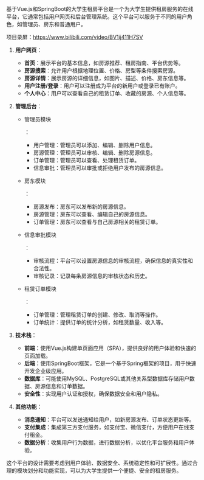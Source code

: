 ﻿基于Vue.js和SpringBoot的大学生租房平台是一个为大学生提供租房服务的在线平台，它通常包括用户网页和后台管理系统。这个平台可以服务于不同的用户角色，如管理员、房东和普通用户。

项目录屏：https://www.bilibili.com/video/BV1ij411H7SV

1. **用户网页**：

   - **首页**：展示平台的基本信息，如房源推荐、租房指南、平台优势等。
   - **房源搜索**：允许用户根据地理位置、价格、房型等条件搜索房源。
   - **房源详情**：展示房源的详细信息，如图片、描述、价格、房东信息等。
   - **用户注册/登录**：用户可以注册成为平台的新用户或登录已有账户。
   - **个人中心**：用户可以查看自己的租赁订单、收藏的房源、个人信息等。

2. **管理后台**：

   - 管理员模块

     ：

     - 用户管理：管理员可以添加、编辑、删除用户信息。
     - 房源管理：管理员可以审核、编辑、删除房源信息。
     - 订单管理：管理员可以查看、处理租赁订单。
     - 信息审批：管理员可以审批或拒绝用户发布的房源信息。

   - 房东模块

     ：

     - 房源发布：房东可以发布新的房源信息。
     - 房源管理：房东可以查看、编辑自己的房源信息。
     - 订单管理：房东可以查看与自己房源相关的租赁订单。

   - 信息审批模块

     ：

     - 审核流程：平台可以设置房源信息的审核流程，确保信息的真实性和合法性。
     - 审核记录：记录每条房源信息的审核状态和历史。

   - 租赁订单模块

     ：

     - 订单管理：管理租赁订单的创建、修改、取消等操作。
     - 订单统计：提供订单的统计分析，如租赁数量、收入等。

3. **技术栈**：

   - **前端**：使用Vue.js构建单页面应用（SPA），提供良好的用户体验和快速的页面加载。
   - **后端**：使用SpringBoot框架，它是一个基于Spring框架的项目，用于快速开发企业级应用。
   - **数据库**：可能使用MySQL、PostgreSQL或其他关系型数据库存储用户数据、房源信息和订单数据。
   - **安全性**：实现用户认证和授权，确保数据安全和用户隐私。

4. **其他功能**：

   - **消息通知**：平台可以发送通知给用户，如新房源发布、订单状态更新等。
   - **支付集成**：集成第三方支付服务，如支付宝、微信支付，方便用户在线支付租金。
   - **数据分析**：收集用户行为数据，进行数据分析，以优化平台服务和用户体验。

这个平台的设计需要考虑到用户体验、数据安全、系统稳定性和可扩展性。通过合理的模块划分和功能实现，可以为大学生提供一个便捷、安全的租房服务。